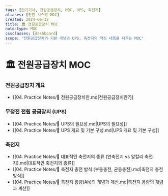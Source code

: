 ```yaml
---
tags: [전기기사, 전원공급장치, MOC, UPS, 축전지]
aliases: [전원 시스템 MOC]
created: 2024-06-12
title: 🏛️ 전원공급장치 MOC
note-type: MOC
cssclasses: [dashboard]
scope: "전원공급장치의 기본 개념과 UPS, 축전지의 핵심 내용을 다루는 MOC"
---
```


# 🏛️ 전원공급장치 MOC

### 전원공급장치 개요
- [[04. Practice Notes/📝 전원공급장치란.md|전원공급장치란?]]

### 무정전 전원 공급장치 (UPS)
- [[04. Practice Notes/📝 UPS의 필요성.md|UPS의 필요성]]
- [[04. Practice Notes/📝 UPS 개요 및 기본 구성.md|UPS 개요 및 기본 구성]]

### 축전지
- [[04. Practice Notes/📝 대표적인 축전지의 종류 (연축전지 vs 알칼리 축전지).md|대표적인 축전지의 종류]]
- [[04. Practice Notes/📝 축전지 충전 방식 (부동충전, 균등충전).md|축전지 충전 방식]]
- [[04. Practice Notes/📝 축전지 용량(Ah)의 개념과 계산.md|축전지 용량의 개념과 계산]] 